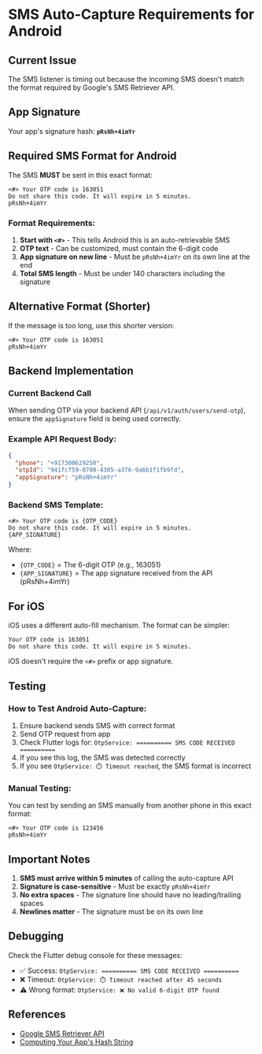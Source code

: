 # SMS Auto-Capture Requirements for Android

## Current Issue
The SMS listener is timing out because the incoming SMS doesn't match the format required by Google's SMS Retriever API.

## App Signature
Your app's signature hash: **`pRsNh+4imYr`**

## Required SMS Format for Android

The SMS **MUST** be sent in this exact format:

```
<#> Your OTP code is 163051
Do not share this code. It will expire in 5 minutes.
pRsNh+4imYr
```

### Format Requirements:
1. **Start with `<#>`** - This tells Android this is an auto-retrievable SMS
2. **OTP text** - Can be customized, must contain the 6-digit code
3. **App signature on new line** - Must be `pRsNh+4imYr` on its own line at the end
4. **Total SMS length** - Must be under 140 characters including the signature

## Alternative Format (Shorter)

If the message is too long, use this shorter version:

```
<#> Your OTP code is 163051
pRsNh+4imYr
```

## Backend Implementation

### Current Backend Call
When sending OTP via your backend API (`/api/v1/auth/users/send-otp`), ensure the `appSignature` field is being used correctly.

### Example API Request Body:
```json
{
  "phone": "+917300629250",
  "otpId": "941fcf59-0780-4305-a376-9a6b1f1fb9fd",
  "appSignature": "pRsNh+4imYr"
}
```

### Backend SMS Template:
```
<#> Your OTP code is {OTP_CODE}
Do not share this code. It will expire in 5 minutes.
{APP_SIGNATURE}
```

Where:
- `{OTP_CODE}` = The 6-digit OTP (e.g., 163051)
- `{APP_SIGNATURE}` = The app signature received from the API (pRsNh+4imYr)

## For iOS
iOS uses a different auto-fill mechanism. The format can be simpler:

```
Your OTP code is 163051
Do not share this code. It will expire in 5 minutes.
```

iOS doesn't require the `<#>` prefix or app signature.

## Testing

### How to Test Android Auto-Capture:
1. Ensure backend sends SMS with correct format
2. Send OTP request from app
3. Check Flutter logs for: `OtpService: ========== SMS CODE RECEIVED ==========`
4. If you see this log, the SMS was detected correctly
5. If you see `OtpService: ⏱️ Timeout reached`, the SMS format is incorrect

### Manual Testing:
You can test by sending an SMS manually from another phone in this exact format:

```
<#> Your OTP code is 123456
pRsNh+4imYr
```

## Important Notes

1. **SMS must arrive within 5 minutes** of calling the auto-capture API
2. **Signature is case-sensitive** - Must be exactly `pRsNh+4imYr`
3. **No extra spaces** - The signature line should have no leading/trailing spaces
4. **Newlines matter** - The signature must be on its own line

## Debugging

Check the Flutter debug console for these messages:
- ✅ Success: `OtpService: ========== SMS CODE RECEIVED ==========`
- ❌ Timeout: `OtpService: ⏱️ Timeout reached after 45 seconds`
- ⚠️ Wrong format: `OtpService: ❌ No valid 6-digit OTP found`

## References
- [Google SMS Retriever API](https://developers.google.com/identity/sms-retriever/overview)
- [Computing Your App's Hash String](https://developers.google.com/identity/sms-retriever/verify#computing_your_apps_hash_string)
